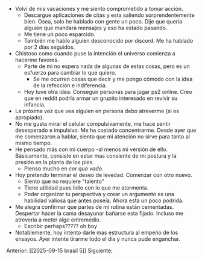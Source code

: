 - Volví de mis vacaciones y me siento comprometido a tomar acción. 
	- Descargue aplicaciones de citas y esta saliendo sorprendentemente bien. Osea, solo he hablado con gente un poco.  Dije que quería alguien que mandara mensajes y eso ha estado pasando.
	- Me tiene un poco esparcido. 
	- También me hablo alguien desconocido por discord. Me ha hablado por 2 días seguidos. 
- Chistoso como cuando puse la intención el universo comienza a hacerme favores. 
	- Parte de mi no espera nada de algunas de estas cosas, pero es un esfuerzo para cambiar lo que quiero. 
		- Se me ocurren cosas que decir  y me pongo cómodo con la idea de la refección e indiferencia.
	- Hoy tuve otra idea: Conseguir personas para jugar ps2 online. Creo que en reddit podría armar un grupito interesado en revivir su infancia. 
- La próxima vez que vea alguien en persona debo atreverme (si es apropiado).
- No me gusta mirar el celular compulsivamente, me hace sentir desesperado e impulsivo. Me ha costado concentrarme. Desde ayer que me comenzaron a hablar, siento que mi atención no sirve para tanto al mismo tiempo.
- He pensado más con mi cuerpo -al menos mi versión de ello. Básicamente, consiste en estar mas consiente de mi postura y la presión en la planta de los pies. 
	- Pienso mucho en *cor quo vado*.
- Hoy pretendo terminar el deseo de levedad. Comenzar con otro nuevo. 
	- Siento que no requiere "talento"
	- Tiene utilidad pues lidio con lo que me atormenta.
	- Poder organizar tu perspectiva y crear un argumento es una habilidad valiosa que antes poseía. Ahora esta un poco podrida.
- Me alegra confirmar que partes de mi rutina están cementadas. Despertar hacer la cama desayunar bañarse esta fijado. Incluso me atrevería a meter algo entremedio.
	- Escribir perhaps????? oh boy
- Notablemente, hoy intento darle mas estructura al empeño de los ensayos. Ayer intente tirarme todo el dia y nunca pude enganchar. 


Anterior: [[2025-09-15 brasil 5]]
Siguiente: 